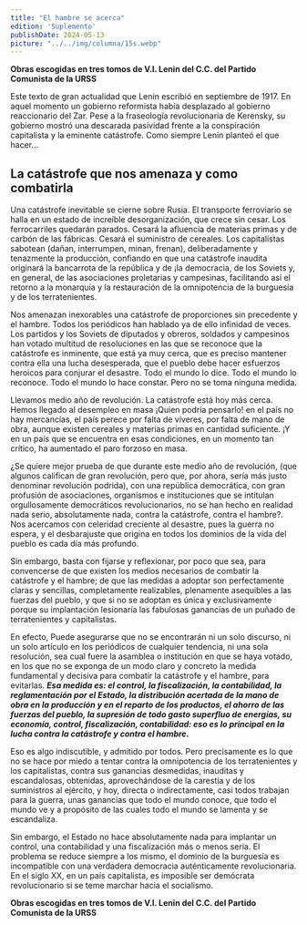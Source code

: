 ```yaml
---
title: "El hambre se acerca"
edition: 'Suplemento'
publishDate: 2024-05-13
picture: "../../img/columna/15s.webp"
---
```

**Obras escogidas en tres tomos de V.I. Lenin del C.C. del Partido Comunista de la URSS**

Este texto de gran actualidad que Lenin escribió en septiembre de 1917. En aquel momento un gobierno reformista había desplazado al gobierno reaccionario del Zar. Pese a la fraseología revolucionaria de Kerensky, su gobierno mostró una descarada pasividad frente a la conspiración capitalista y la eminente catástrofe. Como siempre Lenin planteó el que hacer…

## La catástrofe que nos amenaza y como combatirla

Una catástrofe inevitable se cierne sobre Rusia. El transporte ferroviario se halla en un estado de increíble desorganización, que crece sin cesar. Los ferrocarriles quedarán parados. Cesará la afluencia de materias primas y de carbón de las fábricas. Cesará el suministro de cereales. Los capitalistas sabotean (dañan, interrumpen, minan, frenan), deliberadamente y tenazmente la producción, confiando en que una catástrofe inaudita originará la bancarrota de la república y de ¡la democracia, de los Soviets y, en general, de las asociaciones proletarias y campesinas, facilitando así el retorno a la monarquía y la restauración de la omnipotencia de la burguesía y de los terratenientes.

Nos amenazan inexorables una catástrofe de proporciones sin precedente y el hambre. Todos los periódicos han hablado ya de ello infinidad de veces. Los partidos y los Soviets de diputados y obreros, soldados y campesinos han votado multitud de resoluciones en las que se reconoce que la catástrofe es inminente, que está ya muy cerca, que es preciso mantener contra ella una lucha desesperada, que el pueblo debe hacer esfuerzos heroicos para conjurar el desastre. Todo el mundo lo dice. Todo el mundo lo reconoce. Todo el mundo lo hace constar. Pero no se toma ninguna medida.

Llevamos medio año de revolución. La catástrofe está hoy más cerca. Hemos llegado al desempleo en masa ¡Quien podría pensarlo! en el país no hay mercancías, el país perece por falta de víveres, por falta de mano de obra, aunque existen cereales y materias primas en cantidad suficiente. ¡Y en un país que se encuentra en esas condiciones, en un momento tan crítico, ha aumentado el paro forzoso en masa.

¿Se quiere mejor prueba de que durante este medio año de revolución, (que algunos califican de gran revolución, pero que,  por ahora, sería más justo denominar revolución podrida), con una república   democrática, con gran profusión de asociaciones, organismos e instituciones que se intitulan orgullosamente democráticos revolucionarios, no se han hecho en realidad  nada serio, absolutamente nada, contra la catástrofe, contra el hambre?. Nos acercamos con celeridad creciente al desastre, pues la guerra no espera, y el desbarajuste que origina en todos los dominios de la vida del pueblo es cada día más profundo.

Sin embargo, basta con fijarse y reflexionar, por poco que sea, para convencerse de que existen los medios necesarios de combatir la catástrofe y el hambre; de que las medidas a adoptar son perfectamente claras y sencillas, completamente realizables, plenamente asequibles a las fuerzas del pueblo, y que si no se adoptan es única y exclusivamente porque su implantación lesionaría las fabulosas ganancias de un puñado de terratenientes y capitalistas.

En efecto, Puede asegurarse que no se encontrarán ni un solo discurso, ni un solo artículo en los periódicos de cualquier tendencia, ni una sola resolución, sea cual fuere la asamblea o institución en que se haya votado, en los que no se exponga de un modo claro y concreto la medida fundamental y decisiva para combatir la catástrofe y el hambre, para evitarlas. _**Esa medida es:  el control, la fiscalización, la contabilidad, la reglamentación por el Estado, la distribución acertada de la mano de obra en la producción y en el reparto de los productos, el ahorro de las fuerzas del pueblo, la supresión de todo gasto superfluo de energías, su economía, control, fiscalización, contabilidad: eso es lo principal en la lucha contra la catástrofe y contra el hambre.**_

Eso es algo indiscutible, y admitido por todos. Pero precisamente es lo que no se hace por miedo a tentar contra la omnipotencia de los terratenientes y los capitalistas, contra sus ganancias desmedidas, inauditas y escandalosas, obtenidas, aprovechándose de la carestía y de los suministros al ejército, y hoy, directa o indirectamente, casi todos trabajan para la guerra, unas ganancias que todo el mundo conoce, que todo el mundo ve y a propósito de las cuales todo el mundo se lamenta y se escandaliza.

Sin embargo, el Estado no hace absolutamente nada para implantar un control, una contabilidad y una fiscalización más o menos seria. El problema se reduce siempre a los mismo, el dominio de la burguesía es incompatible con una verdadera democracia auténticamente revolucionaria. En el siglo XX, en un país capitalista, es imposible ser demócrata revolucionario si se teme marchar hacia el socialismo.

**Obras escogidas en tres tomos de V.I. Lenin del C.C. del Partido Comunista de la URSS**
